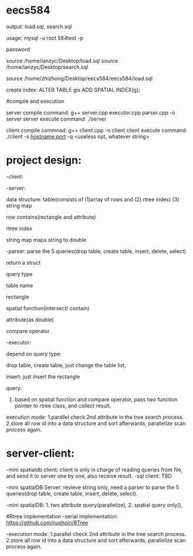 # eecs584

output: load.sql, search.sql

usage: mysql -u root 584test -p

password

source /home/ianzyc/Desktop/load.sql
source /home/ianzyc/Desktop/search.sql

source /home/zhizhong/Desktop/eecs584/eecs584/load.sql

create index:
ALTER TABLE gis ADD SPATIAL INDEX(g);

#compile and execution

server compile command: g++ server.cpp executor.cpp parser.cpp -o server
server execute command: ./server

client compile commnad: g++ client.cpp -o client
client execute command: ./client -s <hostname:port> -q <useless opt, whatever string>

# project design:

-client:

-server:

data structure: table(consists of (1)array of rows and (2) rtree index) (3) string map

row contains(rectangle and attribute)

rtree index

string map maps string to double

-parser: 
parse the 5 queries(drop table, create table, insert, delete, select)

return a struct

query type

table name

rectangle

spatial function(intersect/ contain)

attribute(as double)

compare operator

-executor:

depend on query type:

drop table, create table, just change the table list,

insert: just insert the rectangle

query:	
1. based on spatial function and compare operator, pass two function pointer to rtree class, and collect result.

execution mode: 1.parallel check 2nd attribute in the tree search process. 2.store all row id into a data structure and sort afterwards, parallelize scan process again.


# server-client:
-mini spatialdb client: client is only in charge of reading queries from file, and send it to server one by one, also receive result. 
-sql client: TBD

-mini spatialDB Server: revieve string only, need a parser to parse the 5 queries(drop table, create table, insert, delete, select).

-mini spatialDB: 1. two attribute query(parallelize), 
                 2. spatial query only(),
                 
                 

#Rtree implementation
-serial implementation: https://github.com/nushoin/RTree

-execution mode: 1.parallel check 2nd attribute in the tree search process.
                 2.store all row id into a data structure and sort afterwards, parallelize scan process again. 
